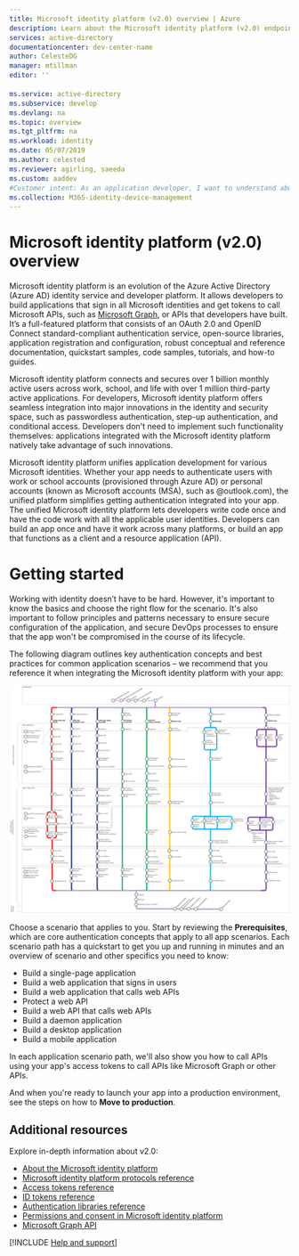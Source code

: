 ```yaml
---
title: Microsoft identity platform (v2.0) overview | Azure
description: Learn about the Microsoft identity platform (v2.0) endpoint and platform.
services: active-directory
documentationcenter: dev-center-name
author: CelesteDG
manager: mtillman
editor: ''

ms.service: active-directory
ms.subservice: develop
ms.devlang: na
ms.topic: overview
ms.tgt_pltfrm: na
ms.workload: identity
ms.date: 05/07/2019
ms.author: celested
ms.reviewer: agirling, saeeda
ms.custom: aaddev
#Customer intent: As an application developer, I want to understand about the Microsoft identity platform (v2.0) endpoint and platform so I can decide if this platform meets my application development needs and requirements.
ms.collection: M365-identity-device-management
---
```


# Microsoft identity platform (v2.0) overview

Microsoft identity platform is an evolution of the Azure Active Directory (Azure AD) identity service and developer platform. It allows developers to build applications that sign in all Microsoft identities and get tokens to call Microsoft APIs, such as [Microsoft Graph](https://developer.microsoft.com/graph/), or APIs that developers have built. It’s a full-featured platform that consists of an OAuth 2.0 and OpenID Connect standard-compliant authentication service, open-source libraries, application registration and configuration, robust conceptual and reference documentation, quickstart samples, code samples, tutorials, and how-to guides.
  
Microsoft identity platform connects and secures over 1 billion monthly active users across work, school, and life with over 1 million third-party active applications. For developers, Microsoft identity platform offers seamless integration into major innovations in the identity and security space, such as passwordless authentication, step-up authentication, and conditional access. Developers don't need to implement such functionality themselves: applications integrated with the Microsoft identity platform natively take advantage of such innovations.
  
Microsoft identity platform unifies application development for various Microsoft identities. Whether your app needs to authenticate users with work or school accounts (provisioned through Azure AD) or personal accounts (known as Microsoft accounts (MSA), such as @outlook.com), the unified platform simplifies getting authentication integrated into your app. The unified Microsoft identity platform lets developers write code once and have the code work with all the applicable user identities. Developers can build an app once and have it work across many platforms, or build an app that functions as a client and a resource application (API).

# Getting started

Working with identity doesn’t have to be hard. However, it's important to know the basics and choose the right flow for the scenario. It's also important to follow principles and patterns necessary to ensure secure configuration of the application, and secure DevOps processes to ensure that the app won't be compromised in the course of its lifecycle.

The following diagram outlines key authentication concepts and best practices for common application scenarios – we recommend that you reference it when integrating the Microsoft identity platform with your app:

[![Application scenarios in Microsoft identity platform](./media/v2-overview/application-scenarios-identity-platform.png)](./media/v2-overview/application-scenarios-identity-platform.svg#lightbox)

Choose a scenario that applies to you. Start by reviewing the **Prerequisites**, which are core authentication concepts that apply to all app scenarios. Each scenario path has a quickstart to get you up and running in minutes and an overview of scenario and other specifics you need to know:

- Build a single-page application
- Build a web application that signs in users
- Build a web application that calls web APIs
- Protect a web API
- Build a web API that calls web APIs
- Build a daemon application
- Build a desktop application
- Build a mobile application

In each application scenario path, we'll also show you how to call APIs using your app's access tokens to call APIs like Microsoft Graph or other APIs.

And when you're ready to launch your app into a production environment, see the steps on how to **Move to production**.

## Additional resources

Explore in-depth information about v2.0:

* [About the Microsoft identity platform](about-microsoft-identity-platform.md)
* [Microsoft identity platform protocols reference](active-directory-v2-protocols.md)
* [Access tokens reference](access-tokens.md)
* [ID tokens reference](id-tokens.md)
* [Authentication libraries reference](reference-v2-libraries.md)
* [Permissions and consent in Microsoft identity platform](v2-permissions-and-consent.md)
* [Microsoft Graph API](https://developer.microsoft.com/graph)

[!INCLUDE [Help and support](../../../includes/active-directory-develop-help-support-include.md)]

